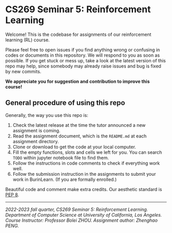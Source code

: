 # CS269 Seminar 5: Reinforcement Learning

Welcome! This is the codebase for assignments of our reinforcement learning (RL) course. 

Please feel free to open issues if you find anything wrong or confusing in codes or documents in this repository. We will respond to you as soon as possible. If you get stuck or mess up, take a look at the latest version of this repo may help, since somebody may already raise issues and bug is fixed by new commits.

**We appreciate you for suggestion and contribution to improve this course!**



## General procedure of using this repo

Generally, the way you use this repo is:

1. Check the latest release at the time the tutor announced a new assignment is coming.
2. Read the assignment document, which is the `README.md` at each assignment directory.
3. Clone or download to get the code at your local computer.
4. Fill the empty functions, slots and cells we left for you. You can search `TODO` within jupyter notebook file to find them.
5. Follow the instructions in code comments to check if everything work well.
6. Follow the submission instruction in the assignments to submit your work in BurinLearn. (If you are formally enrolled.)

Beautiful code and comment make extra credits. Our aesthetic standard is [PEP 8](https://www.python.org/dev/peps/pep-0008/).



------

*2022-2023 fall quarter, CS269 Seminar 5: Reinforcement Learning. Department of Computer Science at University of California, Los Angeles. Course Instructor: Professor Bolei ZHOU. Assignment author: Zhenghao PENG.*

